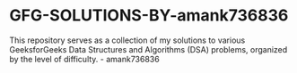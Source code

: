 # GFG-SOLUTIONS-BY-amank736836
This repository serves as a collection of my solutions to various GeeksforGeeks Data Structures and Algorithms (DSA) problems, organized by the level of difficulty. - amank736836

